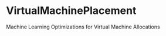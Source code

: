 VirtualMachinePlacement
=======================

Machine Learning Optimizations for Virtual Machine Allocations
